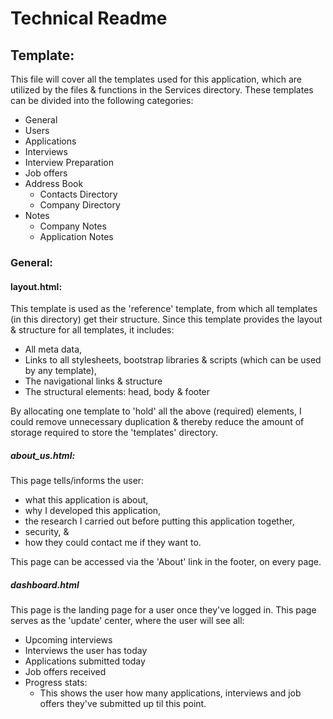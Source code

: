 # Technical Readme
## Template:

This file will cover all the templates used for this application, which are utilized by the files & functions in the Services directory. These templates can be divided into the following categories: 
-   General
-   Users
-   Applications
-   Interviews
-   Interview Preparation
-   Job offers
-   Address Book
    -   Contacts Directory
    -   Company Directory
-   Notes
    -   Company Notes
    -   Application Notes

### General:
#### layout.html: 
This template is used as the 'reference' template, from which all templates (in this directory) get their structure. Since this template provides the layout & structure for all templates, it includes:
-   All meta data, 
-   Links to all stylesheets, bootstrap libraries & scripts (which can be used by any template), 
-   The navigational links & structure
-   The structural elements: head, body & footer 

By allocating one template to 'hold' all the above (required) elements, I could remove unnecessary duplication & thereby reduce the amount of storage required to store the 'templates' directory. 

##### about_us.html:
This page tells/informs the user:
-   what this application is about, 
-   why I developed this application, 
-   the research I carried out before putting this application together,
-   security, & 
-   how they could contact me if they want to. 

This page can be accessed via the 'About' link in the footer, on every page. 

##### dashboard.html
This page is the landing page for a user once they've logged in.  This page serves as the 'update' center, where the user will see all:
-   Upcoming interviews
-   Interviews the user has today
-   Applications submitted today
-   Job offers received
-   Progress stats:
    -   This shows the user how many applications, interviews and job offers they've submitted up til this point. 


